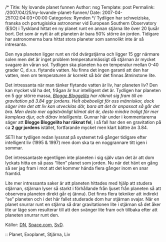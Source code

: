 /*
 Title: Ny lovande planet funnen
 Author: nsg
 Template: post
 Permalink: /2007/04/25/ny-lovande-planet-funnen/
 Date: 2007-04-25T02:04:03+00:00
 Categories: Rymden
*/
Tydligen har schweiziska, franska och portugisiska astronomer vid European Southern Observatory (ESO) i Tyskland hittat en ny planet runt en annan stjärna lite över 20 ljusår bort. Det som är nytt är att planeten är bara 50% större än jorden. Tidigare har astronomerna bara hittat stora planeter som sannolikt inte är så intresanta.

Den nya planeten ligger runt en röd dvärgstjärna och ligger 15 ggr närmare solen men det är inget problem temperaturmässigt då stjärnan är mycket svagare än våran sol. Tydligen ska planeten ha en temperatur mellan 0-40 grader C, d.v.s. flytande vatten. Nu finns det ingen garanti att den har vatten, men om temperaturen är korrekt så bör det finnas åtminstone lite.

Det intressanta när man tänker flytande vatten är liv, har planeten liv? Den kan mycket väl ha det, frågan är hur intelligent det är. Tydligen har planeten en 5 ggr större massa, *[Blogge Bloggelito][1] har räknat sig fram till en gravitation på 3.84 ggr jordens. Helt obeboeligt för oss människor, dock säger inte det att liv kan utvecklas där, bara att det är anpassat så går det bra. Men desto mer ogästvänligt klimat det är, desto mindre troligt för mer komplexa djur, och därav intelligenta*. Gunnar här under i kommentarerna säger att **Blogge Bloggelito har räknat fel**, i så fall har den en gravitation på ca **2 ggr jordens** istället, fortfarande mycket men klart bättre än 3.84.

SETI har tydligen redan lyssnat på systemet två gånger tidigare efter intelligent liv (1995 &#038; 1997) men dom ska ta en noggrannare titt igen i sommar.

Det intressantaste egentligen inte planeten i sig själv utan det är att dom lyckats hitta en så pass &#8220;liten&#8221; planet som jorden. Nu när det hänt en gång så ser jag fram i mot att det kommer hända flera gånger inom en snar framtid.

Lite mer intressanta saker är att planeten hittades med hjälp att studera stjärnan, stjärnan lyser så starkt i förhållande från ljuset från planeten så att observera planeten direkt går ej (ännu). Det finns flera tekniker att indirekt &#8220;se&#8221; planeten och i det här fallet studerade dom hur stjärnan svajar. När en planet snurrar runt en stjärna så drar gravitationen lite i stjärnan så det åker lite ur läge som resulterar till att den svänger lite fram och tillbaka efter att planeten snurrar runt den.

Källor: [DN][2], [Space.com][3], [SvD][4].

:: Planet, Exoplanet, Stjärna, Liv

<small></small>

 [1]: http://www.xingfu.se/blogge/posts/07/04/25/Tung+planet/
 [2]: http://www.dn.se/DNet/jsp/polopoly.jsp?d=597&#038;a=643007
 [3]: http://www.space.com/scienceastronomy/070424_hab_exoplanet.html
 [4]: http://www.svd.se/dynamiskt/inrikes/did_15230999.asp